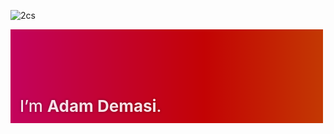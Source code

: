 

![2cs](https://user-images.githubusercontent.com/30393829/135623204-b436ed81-0119-4610-867c-3122dc8f3851.jpg)


<svg xmlns="http://www.w3.org/2000/svg" width="500" height="150" viewBox="0 0 500 150"><foreignObject width="500" height="150"><div xmlns="http://www.w3.org/1999/xhtml"><style>div{position:relative;height:150px;z-index:1;color:#fff;font:500 26px -apple-system,BlinkMacSystemFont,sans-serif;text-shadow:0 0 4px rgba(0,0,0,.5)}div:before{content:"";width:4500px;position:absolute;top:0;left:0;right:0;bottom:0;z-index:2;animation:stuff 20s linear infinite;transform:translate(0,0);background:linear-gradient(90deg,#c30360,#c30349,#c30332,#c3031b,#c30304,#c31903,#c33003,#c34703,#c35e03,#c37503,#c38c03,#c3a303,#c3ba03,#b4c303,#9dc303,#86c303,#6fc303,#58c303,#41c303,#2ac303,#13c303,#03c30a,#03c321,#03c338,#03c34f,#03c366,#03c37d,#03c394,#03c3ab,#03c3c2,#03adc3,#0396c3,#037fc3,#0368c3,#0351c3,#033ac3,#0323c3,#030cc3,#1203c3,#2903c3,#4003c3,#5703c3,#6e03c3,#8503c3,#9c03c3,#b303c3,#c303bc,#c303a5,#c3038e,#c30377,#c30360) 0 0/4000px 150px repeat}span{display:block;opacity:.88;position:absolute;left:15px;right:15px;bottom:12px;z-index:3}span strong{font-weight:700}@keyframes stuff{to{transform:translate(-4000px,0)}}</style><span>I’m <strong>Adam Demasi</strong>.</span></div></foreignObject></svg>
